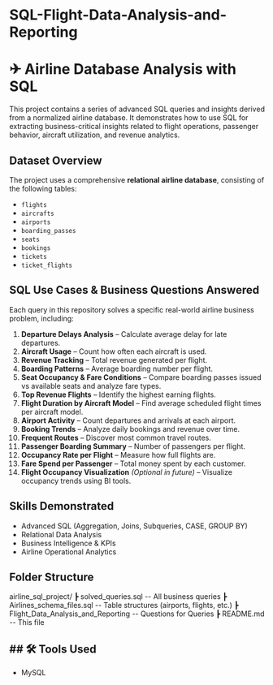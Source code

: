 # SQL-Flight-Data-Analysis-and-Reporting

# ✈ Airline Database Analysis with SQL

This project contains a series of advanced SQL queries and insights derived from a normalized airline database. It demonstrates how to use SQL for extracting business-critical insights related to flight operations, passenger behavior, aircraft utilization, and revenue analytics.

## Dataset Overview

The project uses a comprehensive **relational airline database**, consisting of the following tables:
- `flights`
- `aircrafts`
- `airports`
- `boarding_passes`
- `seats`
- `bookings`
- `tickets`
- `ticket_flights`

## SQL Use Cases & Business Questions Answered

Each query in this repository solves a specific real-world airline business problem, including:

1. **Departure Delays Analysis** – Calculate average delay for late departures.
2. **Aircraft Usage** – Count how often each aircraft is used.
3. **Revenue Tracking** – Total revenue generated per flight.
4. **Boarding Patterns** – Average boarding number per flight.
5. **Seat Occupancy & Fare Conditions** – Compare boarding passes issued vs available seats and analyze fare types.
6. **Top Revenue Flights** – Identify the highest earning flights.
7. **Flight Duration by Aircraft Model** – Find average scheduled flight times per aircraft model.
8. **Airport Activity** – Count departures and arrivals at each airport.
9. **Booking Trends** – Analyze daily bookings and revenue over time.
10. **Frequent Routes** – Discover most common travel routes.
11. **Passenger Boarding Summary** – Number of passengers per flight.
12. **Occupancy Rate per Flight** – Measure how full flights are.
13. **Fare Spend per Passenger** – Total money spent by each customer.
14. **Flight Occupancy Visualization** *(Optional in future)* – Visualize occupancy trends using BI tools.

## Skills Demonstrated

- Advanced SQL (Aggregation, Joins, Subqueries, CASE, GROUP BY)
- Relational Data Analysis
- Business Intelligence & KPIs
- Airline Operational Analytics

## Folder Structure

airline_sql_project/
 ┣ solved_queries.sql                -- All business queries
 ┣ Airlines_schema_files.sql           -- Table structures (airports, flights, etc.)
 ┣ Flight_Data_Analysis_and_Reporting     -- Questions for Queries
 ┣ README.md                  -- This file

## ## 🛠 Tools Used

- MySQL
